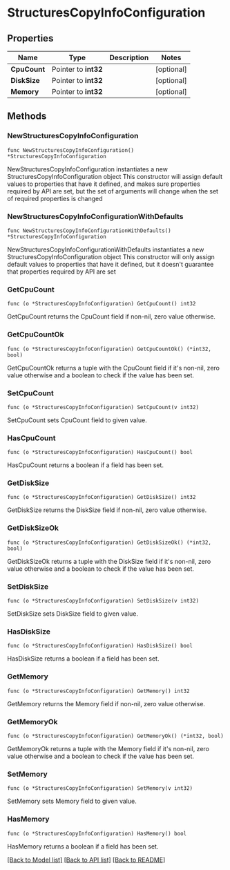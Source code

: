 # StructuresCopyInfoConfiguration

## Properties

Name | Type | Description | Notes
------------ | ------------- | ------------- | -------------
**CpuCount** | Pointer to **int32** |  | [optional] 
**DiskSize** | Pointer to **int32** |  | [optional] 
**Memory** | Pointer to **int32** |  | [optional] 

## Methods

### NewStructuresCopyInfoConfiguration

`func NewStructuresCopyInfoConfiguration() *StructuresCopyInfoConfiguration`

NewStructuresCopyInfoConfiguration instantiates a new StructuresCopyInfoConfiguration object
This constructor will assign default values to properties that have it defined,
and makes sure properties required by API are set, but the set of arguments
will change when the set of required properties is changed

### NewStructuresCopyInfoConfigurationWithDefaults

`func NewStructuresCopyInfoConfigurationWithDefaults() *StructuresCopyInfoConfiguration`

NewStructuresCopyInfoConfigurationWithDefaults instantiates a new StructuresCopyInfoConfiguration object
This constructor will only assign default values to properties that have it defined,
but it doesn't guarantee that properties required by API are set

### GetCpuCount

`func (o *StructuresCopyInfoConfiguration) GetCpuCount() int32`

GetCpuCount returns the CpuCount field if non-nil, zero value otherwise.

### GetCpuCountOk

`func (o *StructuresCopyInfoConfiguration) GetCpuCountOk() (*int32, bool)`

GetCpuCountOk returns a tuple with the CpuCount field if it's non-nil, zero value otherwise
and a boolean to check if the value has been set.

### SetCpuCount

`func (o *StructuresCopyInfoConfiguration) SetCpuCount(v int32)`

SetCpuCount sets CpuCount field to given value.

### HasCpuCount

`func (o *StructuresCopyInfoConfiguration) HasCpuCount() bool`

HasCpuCount returns a boolean if a field has been set.

### GetDiskSize

`func (o *StructuresCopyInfoConfiguration) GetDiskSize() int32`

GetDiskSize returns the DiskSize field if non-nil, zero value otherwise.

### GetDiskSizeOk

`func (o *StructuresCopyInfoConfiguration) GetDiskSizeOk() (*int32, bool)`

GetDiskSizeOk returns a tuple with the DiskSize field if it's non-nil, zero value otherwise
and a boolean to check if the value has been set.

### SetDiskSize

`func (o *StructuresCopyInfoConfiguration) SetDiskSize(v int32)`

SetDiskSize sets DiskSize field to given value.

### HasDiskSize

`func (o *StructuresCopyInfoConfiguration) HasDiskSize() bool`

HasDiskSize returns a boolean if a field has been set.

### GetMemory

`func (o *StructuresCopyInfoConfiguration) GetMemory() int32`

GetMemory returns the Memory field if non-nil, zero value otherwise.

### GetMemoryOk

`func (o *StructuresCopyInfoConfiguration) GetMemoryOk() (*int32, bool)`

GetMemoryOk returns a tuple with the Memory field if it's non-nil, zero value otherwise
and a boolean to check if the value has been set.

### SetMemory

`func (o *StructuresCopyInfoConfiguration) SetMemory(v int32)`

SetMemory sets Memory field to given value.

### HasMemory

`func (o *StructuresCopyInfoConfiguration) HasMemory() bool`

HasMemory returns a boolean if a field has been set.


[[Back to Model list]](../README.md#documentation-for-models) [[Back to API list]](../README.md#documentation-for-api-endpoints) [[Back to README]](../README.md)


